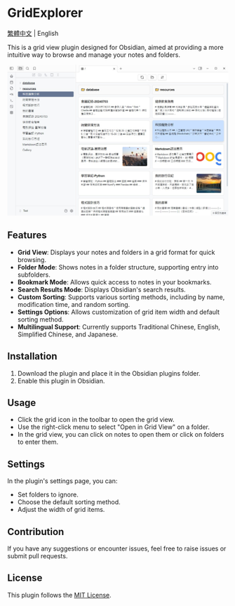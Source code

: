 # GridExplorer

[繁體中文](README_zhTW.md) | English

This is a grid view plugin designed for Obsidian, aimed at providing a more intuitive way to browse and manage your notes and folders.

![demo1](assets/demo1.jpg)

## Features

- **Grid View**: Displays your notes and folders in a grid format for quick browsing.
- **Folder Mode**: Shows notes in a folder structure, supporting entry into subfolders.
- **Bookmark Mode**: Allows quick access to notes in your bookmarks.
- **Search Results Mode**: Displays Obsidian's search results.
- **Custom Sorting**: Supports various sorting methods, including by name, modification time, and random sorting.
- **Settings Options**: Allows customization of grid item width and default sorting method.
- **Multilingual Support**: Currently supports Traditional Chinese, English, Simplified Chinese, and Japanese.

## Installation

1. Download the plugin and place it in the Obsidian plugins folder.
2. Enable this plugin in Obsidian.

## Usage

- Click the grid icon in the toolbar to open the grid view.
- Use the right-click menu to select "Open in Grid View" on a folder.
- In the grid view, you can click on notes to open them or click on folders to enter them.

## Settings

In the plugin's settings page, you can:

- Set folders to ignore.
- Choose the default sorting method.
- Adjust the width of grid items.

## Contribution

If you have any suggestions or encounter issues, feel free to raise issues or submit pull requests.

## License

This plugin follows the [MIT License](LICENSE). 